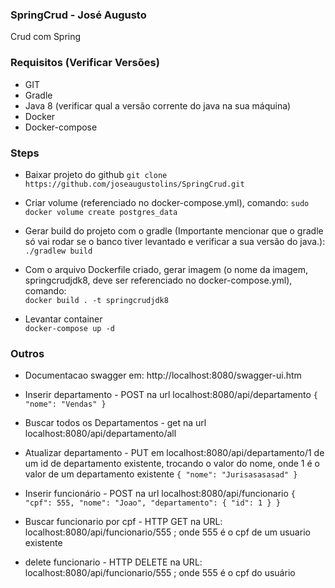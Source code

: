 ### SpringCrud - José Augusto
Crud com Spring
### Requisitos (Verificar Versões)
- GIT
- Gradle
- Java 8 (verificar qual a versão corrente do java na sua máquina)
- Docker
- Docker-compose

### Steps
- Baixar projeto do github
`git clone https://github.com/joseaugustolins/SpringCrud.git`
- Criar volume (referenciado no docker-compose.yml), comando:
`sudo docker volume create postgres_data`
- Gerar build do projeto com o gradle (Importante mencionar que o gradle só vai rodar se o banco tiver levantado e verificar a sua versão do java.): <br>
`./gradlew build`

- Com o arquivo Dockerfile criado, gerar imagem (o nome da imagem, springcrudjdk8, deve ser referenciado no docker-compose.yml), comando: <br>
`docker build . -t springcrudjdk8`
- Levantar container <br>
`docker-compose up -d`

### Outros
- Documentacao swagger em: http://localhost:8080/swagger-ui.htm
- Inserir departamento - POST na url localhost:8080/api/departamento
`{
"nome": "Vendas"
}`

- Buscar todos os Departamentos - get na url localhost:8080/api/departamento/all

- Atualizar departamento - PUT em localhost:8080/api/departamento/1 de um id de departamento existente, trocando o valor do nome, onde 1 é o valor de um departamento existente 
`{
	"nome": "Jurisasasasad"
}` 

- Inserir funcionário - POST na url localhost:8080/api/funcionario
`{
	"cpf": 555,
	"nome": "Joao",
	"departamento": {
		"id": 1
	}
}`

- Buscar funcionario por cpf - HTTP GET na URL: localhost:8080/api/funcionario/555  ; onde 555 é o cpf de um usuario existente
  
- delete funcionario - HTTP DELETE na URL: localhost:8080/api/funcionario/555  ; onde 555 é o cpf do usuário
